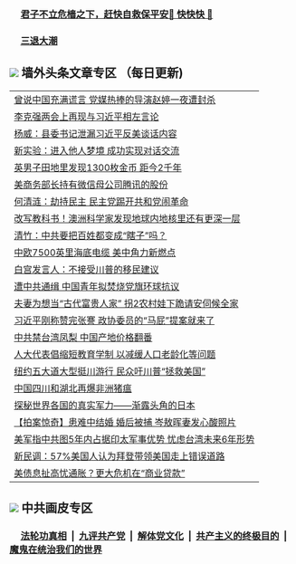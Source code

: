 
 ### &nbsp;&nbsp;&nbsp;&nbsp; [君子不立危樯之下，赶快自救保平安🍎 快快快 📩](https://github.com/pwgy/td/blob/master/README.md)

 ### &nbsp;&nbsp;&nbsp;&nbsp; [三退大潮](https://xcvkmzvnt.azureedge.net/?key=elmfdthqungpiwus&pin=85674129&ag=ogQuit&from=PW2) 

## <img src="https://img.icons8.com/cute-clipart/2x/circled-right.png"> 墙外头条文章专区 （每日更新)

<Table>

<tr><td colspan="2" align="left"><a href="https://gqxtncsq.xhuyd.press/?name=c1338766&key=encdeuyadochlaxz&from=pw2">曾说中国充满谎言 党媒热捧的导演赵婷一夜遭封杀</a></td></tr>
<tr><td colspan="2" align="left"><a href="https://gqxtncsq.xhuyd.press/?name=c1338736&key=encdeuyadochlaxz&from=pw2">李克强两会上再现与习近平相左言论</a></td></tr>
<tr><td colspan="2" align="left"><a href="https://gqxtncsq.xhuyd.press/?name=c1338737&key=encdeuyadochlaxz&from=pw2">杨威：县委书记泄漏习近平反美谈话内容</a></td></tr>
<tr><td colspan="2" align="left"><a href="https://gqxtncsq.xhuyd.press/?name=c1338774&key=encdeuyadochlaxz&from=pw2">新实验：进入他人梦境 成功实现对话交流</a></td></tr>
<tr><td colspan="2" align="left"><a href="https://gqxtncsq.xhuyd.press/?name=c1338773&key=encdeuyadochlaxz&from=pw2">英男子田地里发现1300枚金币 距今2千年</a></td></tr>
<tr><td colspan="2" align="left"><a href="https://gqxtncsq.xhuyd.press/?name=c1338771&key=encdeuyadochlaxz&from=pw2">美商务部长持有微信母公司腾讯的股份</a></td></tr>
<tr><td colspan="2" align="left"><a href="https://gqxtncsq.xhuyd.press/?name=c1338750&key=encdeuyadochlaxz&from=pw2">何清涟：劫持民主 民主党踢开共和党闹革命</a></td></tr>
<tr><td colspan="2" align="left"><a href="https://gqxtncsq.xhuyd.press/?name=c1338709&key=encdeuyadochlaxz&from=pw2">改写教科书！澳洲科学家发现地球内地核里还有更深一层</a></td></tr>
<tr><td colspan="2" align="left"><a href="https://gqxtncsq.xhuyd.press/?name=c1338645&key=encdeuyadochlaxz&from=pw2">清竹：中共要把百姓都变成“瞎子”吗？</a></td></tr>
<tr><td colspan="2" align="left"><a href="https://gqxtncsq.xhuyd.press/?name=c1338749&key=encdeuyadochlaxz&from=pw2">中欧7500英里海底电缆 美中角力新燃点</a></td></tr>
<tr><td colspan="2" align="left"><a href="https://gqxtncsq.xhuyd.press/?name=c1338772&key=encdeuyadochlaxz&from=pw2">白宫发言人：不接受川普的移民建议</a></td></tr>
<tr><td colspan="2" align="left"><a href="https://gqxtncsq.xhuyd.press/?name=c1338734&key=encdeuyadochlaxz&from=pw2">遭中共通缉 中国青年拟焚烧党旗环球抗议</a></td></tr>
<tr><td colspan="2" align="left"><a href="https://gqxtncsq.xhuyd.press/?name=c1338705&key=encdeuyadochlaxz&from=pw2">夫妻为想当“古代富贵人家” 拐2农村娃下跪请安伺候全家</a></td></tr>
<tr><td colspan="2" align="left"><a href="https://gqxtncsq.xhuyd.press/?name=c1338669&key=encdeuyadochlaxz&from=pw2">习近平刚称赞完张謇 政协委员的“马屁”提案就来了</a></td></tr>
<tr><td colspan="2" align="left"><a href="https://gqxtncsq.xhuyd.press/?name=c1338746&key=encdeuyadochlaxz&from=pw2">中共禁台湾凤梨 中国产地价格翻番</a></td></tr>
<tr><td colspan="2" align="left"><a href="https://gqxtncsq.xhuyd.press/?name=c1338683&key=encdeuyadochlaxz&from=pw2">人大代表倡缩短教育学制 以减缓人口老龄化等问题</a></td></tr>
<tr><td colspan="2" align="left"><a href="https://gqxtncsq.xhuyd.press/?name=c1338741&key=encdeuyadochlaxz&from=pw2">纽约五大道大型挺川游行 民众吁川普“拯救美国”</a></td></tr>
<tr><td colspan="2" align="left"><a href="https://gqxtncsq.xhuyd.press/?name=c1338700&key=encdeuyadochlaxz&from=pw2">中国四川和湖北再爆非洲猪瘟</a></td></tr>
<tr><td colspan="2" align="left"><a href="https://gqxtncsq.xhuyd.press/?name=c1338704&key=encdeuyadochlaxz&from=pw2">探秘世界各国的真实军力——渐露头角的日本</a></td></tr>
<tr><td colspan="2" align="left"><a href="https://gqxtncsq.xhuyd.press/?name=c1336184&key=encdeuyadochlaxz&from=pw2">【拍案惊奇】患难中结婚 婚后被捕 岑敖晖妻发心酸照片</a></td></tr>
<tr><td colspan="2" align="left"><a href="https://gqxtncsq.xhuyd.press/?name=c1338686&key=encdeuyadochlaxz&from=pw2">美军指中共图5年内占据印太军事优势 忧虑台湾未来6年形势</a></td></tr>
<tr><td colspan="2" align="left"><a href="https://gqxtncsq.xhuyd.press/?name=c1338743&key=encdeuyadochlaxz&from=pw2">新民调：57%美国人认为拜登带领美国走上错误道路</a></td></tr>
<tr><td colspan="2" align="left"><a href="https://gqxtncsq.xhuyd.press/?name=c1338775&key=encdeuyadochlaxz&from=pw2">美债息扯高忧通胀？更大危机在“商业贷款”</a></td></tr>

 </Table>
 
 ## <img src="https://img.icons8.com/cute-clipart/2x/circled-right.png"> 中共画皮专区
 ### &nbsp;&nbsp;&nbsp;&nbsp; [法轮功真相](https://github.com/begood0513/basic/blob/master/README.md) &nbsp;|&nbsp; [九评共产党](https://github.com/begood0513/9ping.md/blob/master/README.md) &nbsp;|&nbsp; [解体党文化](https://github.com/begood0513/jtdwh.md/blob/master/README.md)   &nbsp;|&nbsp; [共产主义的终极目的](https://github.com/begood0513/gczydzjmd.md/blob/master/README.md) &nbsp;|&nbsp; [魔鬼在统治我们的世界](https://github.com/begood0513/gczydzjmd.md/blob/master/README.md) 
